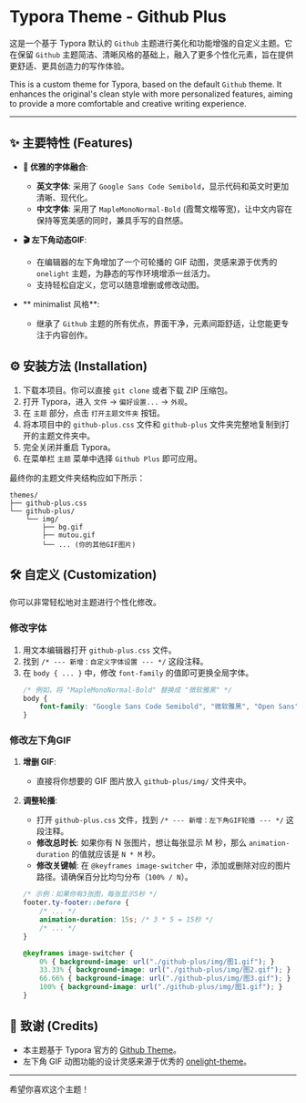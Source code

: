 # Typora Theme - Github Plus

这是一个基于 Typora 默认的 `Github` 主题进行美化和功能增强的自定义主题。它在保留 `Github` 主题简洁、清晰风格的基础上，融入了更多个性化元素，旨在提供更舒适、更具创造力的写作体验。

This is a custom theme for Typora, based on the default `Github` theme. It enhances the original's clean style with more personalized features, aiming to provide a more comfortable and creative writing experience.

---

## ✨ 主要特性 (Features)

* **🎨 优雅的字体融合**:
    * **英文字体**: 采用了 `Google Sans Code Semibold`，显示代码和英文时更加清晰、现代化。
    * **中文字体**: 采用了 `MapleMonoNormal-Bold` (霞鹜文楷等宽)，让中文内容在保持等宽美感的同时，兼具手写的自然感。

* **🎬 左下角动态GIF**:
    * 在编辑器的左下角增加了一个可轮播的 GIF 动图，灵感来源于优秀的 `onelight` 主题，为静态的写作环境增添一丝活力。
    * 支持轻松自定义，您可以随意增删或修改动图。

* ** minimalist 风格**:
    * 继承了 `Github` 主题的所有优点，界面干净，元素间距舒适，让您能更专注于内容创作。

## ⚙️ 安装方法 (Installation)

1.  下载本项目。你可以直接 `git clone` 或者下载 ZIP 压缩包。
2.  打开 Typora，进入 `文件` -> `偏好设置...` -> `外观`。
3.  在 `主题` 部分，点击 `打开主题文件夹` 按钮。
4.  将本项目中的 `github-plus.css` 文件和 `github-plus` 文件夹完整地复制到打开的主题文件夹中。
5.  完全关闭并重启 Typora。
6.  在菜单栏 `主题` 菜单中选择 `Github Plus` 即可应用。

最终你的主题文件夹结构应如下所示：
```
themes/
├── github-plus.css
└── github-plus/
    └── img/
        ├── bg.gif
        ├── mutou.gif
        └── ... (你的其他GIF图片)
```

## 🛠️ 自定义 (Customization)

你可以非常轻松地对主题进行个性化修改。

### 修改字体

1.  用文本编辑器打开 `github-plus.css` 文件。
2.  找到 `/* --- 新增：自定义字体设置 --- */` 这段注释。
3.  在 `body { ... }` 中，修改 `font-family` 的值即可更换全局字体。
    ```css
    /* 例如，将 "MapleMonoNormal-Bold" 替换成 "微软雅黑" */
    body {
        font-family: "Google Sans Code Semibold", "微软雅黑", "Open Sans", sans-serif;
    }
    ```

### 修改左下角GIF

1.  **增删 GIF**:
    * 直接将你想要的 GIF 图片放入 `github-plus/img/` 文件夹中。

2.  **调整轮播**:
    * 打开 `github-plus.css` 文件，找到 `/* --- 新增：左下角GIF轮播 --- */` 这段注释。
    * **修改总时长**: 如果你有 N 张图片，想让每张显示 M 秒，那么 `animation-duration` 的值就应该是 `N * M` 秒。
    * **修改关键帧**: 在 `@keyframes image-switcher` 中，添加或删除对应的图片路径。请确保百分比均匀分布（`100% / N`）。

    ```css
    /* 示例：如果你有3张图，每张显示5秒 */
    footer.ty-footer::before {
        /* ... */
        animation-duration: 15s; /* 3 * 5 = 15秒 */
        /* ... */
    }

    @keyframes image-switcher {
        0% { background-image: url("./github-plus/img/图1.gif"); }
        33.33% { background-image: url("./github-plus/img/图2.gif"); }
        66.66% { background-image: url("./github-plus/img/图3.gif"); }
        100% { background-image: url("./github-plus/img/图1.gif"); } 
    }
    ```

## 🙏 致谢 (Credits)

* 本主题基于 Typora 官方的 [Github Theme](https://github.com/typora/typora-default-themes)。
* 左下角 GIF 动图功能的设计灵感来源于优秀的 [onelight-theme](https://github.com/upupming/typora-theme-onelight)。

---

希望你喜欢这个主题！

